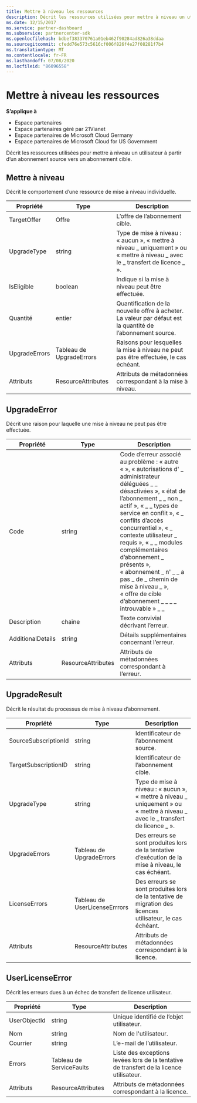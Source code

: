 ```yaml
---
title: Mettre à niveau les ressources
description: Décrit les ressources utilisées pour mettre à niveau un utilisateur à partir d’un abonnement source vers un abonnement cible.
ms.date: 12/15/2017
ms.service: partner-dashboard
ms.subservice: partnercenter-sdk
ms.openlocfilehash: bdbef383370761a01eb462f90284ad826a38ddaa
ms.sourcegitcommit: cfedd76e573c5616cf006f826f4e27f08281f7b4
ms.translationtype: MT
ms.contentlocale: fr-FR
ms.lasthandoff: 07/08/2020
ms.locfileid: "86096558"
---
```

# <a name="upgrade-resources"></a>Mettre à niveau les ressources

**S’applique à**

- Espace partenaires
- Espace partenaires géré par 21Vianet
- Espace partenaires de Microsoft Cloud Germany
- Espace partenaires de Microsoft Cloud for US Government

Décrit les ressources utilisées pour mettre à niveau un utilisateur à partir d’un abonnement source vers un abonnement cible.

## <a name="upgrade"></a>Mettre à niveau

Décrit le comportement d’une ressource de mise à niveau individuelle.

| Propriété      | Type                   | Description                                                                                  |
|---------------|------------------------|----------------------------------------------------------------------------------------------|
| TargetOffer   | Offre                  | L’offre de l’abonnement cible.                                                        |
| UpgradeType   | string                 | Type de mise à niveau : « aucun », « mettre à niveau \_ uniquement » ou « mettre à niveau \_ avec le \_ transfert de licence \_ ».         |
| IsEligible    | boolean                | Indique si la mise à niveau peut être effectuée.                                                  |
| Quantité      | entier                | Quantification de la nouvelle offre à acheter. La valeur par défaut est la quantité de l’abonnement source. |
| UpgradeErrors | Tableau de UpgradeErrors | Raisons pour lesquelles la mise à niveau ne peut pas être effectuée, le cas échéant.                                      |
| Attributs    | ResourceAttributes     | Attributs de métadonnées correspondant à la mise à niveau.                                        |

## <a name="upgradeerror"></a>UpgradeError

Décrit une raison pour laquelle une mise à niveau ne peut pas être effectuée.

| Propriété          | Type               | Description                                                                                                                                                                                                                                                                                                                                                                                     |
|-------------------|--------------------|-------------------------------------------------------------------------------------------------------------------------------------------------------------------------------------------------------------------------------------------------------------------------------------------------------------------------------------------------------------------------------------------------|
| Code              | string             | Code d’erreur associé au problème : « autre « », « autorisations d' \_ administrateur déléguées \_ \_ désactivées », « état de l’abonnement \_ \_ non \_ actif », « \_ \_ types de service en conflit », « \_ conflits d’accès concurrentiel », « \_ contexte utilisateur \_ requis », « \_ \_ modules complémentaires d’abonnement \_ présents », « abonnement \_ n' \_ \_ a pas \_ de \_ chemin de mise à niveau \_ », « offre de cible d’abonnement \_ \_ \_ \_ introuvable » \_ \_ |
| Description       | chaîne             | Texte convivial décrivant l’erreur.                                                                                                                                                                                                                                                                                                                                                             |
| AdditionalDetails | string             | Détails supplémentaires concernant l’erreur.                                                                                                                                                                                                                                                                                                                                                         |
| Attributs        | ResourceAttributes | Attributs de métadonnées correspondant à l’erreur.                                                                                                                                                                                                                                                                                                                                             |

## <a name="upgraderesult"></a>UpgradeResult

Décrit le résultat du processus de mise à niveau d’abonnement.

| Propriété             | Type                        | Description                                                                          |
|----------------------|-----------------------------|--------------------------------------------------------------------------------------|
| SourceSubscriptionId | string                      | Identificateur de l’abonnement source.                                           |
| TargetSubscriptionID | string                      | Identificateur de l’abonnement cible.                                           |
| UpgradeType          | string                      | Type de mise à niveau : « aucun », « mettre à niveau \_ uniquement » ou « mettre à niveau \_ avec le \_ transfert de licence \_ ». |
| UpgradeErrors        | Tableau de UpgradeErrors      | Des erreurs se sont produites lors de la tentative d’exécution de la mise à niveau, le cas échéant.           |
| LicenseErrors        | Tableau de UserLicenseErrrors | Des erreurs se sont produites lors de la tentative de migration des licences utilisateur, le cas échéant.          |
| Attributs           | ResourceAttributes          | Attributs de métadonnées correspondant à la licence.                                |

## <a name="userlicenseerror"></a>UserLicenseError

Décrit les erreurs dues à un échec de transfert de licence utilisateur.

| Propriété     | Type                   | Description                                                               |
|--------------|------------------------|---------------------------------------------------------------------------|
| UserObjectId | string                 | Unique identifié de l’objet utilisateur.                                 |
| Nom         | string                 | Nom de l'utilisateur.                                                     |
| Courrier        | string                 | L’e-mail de l’utilisateur.                                                    |
| Errors       | Tableau de ServiceFaults | Liste des exceptions levées lors de la tentative de transfert de la licence utilisateur. |
| Attributs   | ResourceAttributes     | Attributs de métadonnées correspondant à la licence.                     |

